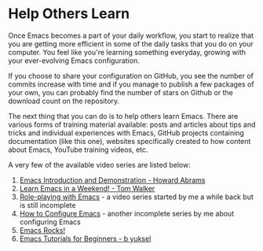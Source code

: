 # Help Others Learn

Once Emacs becomes a part of your daily workflow, you start to realize that you are getting more efficient in some of the daily tasks that you do on your computer. You feel like you're learning something everyday, growing with your ever-evolving Emacs configuration.

If you choose to share your configuration on GitHub, you see the number of commits increase with time and if you manage to publish a few packages of your own, you can probably find the number of stars on Github or the download count on the repository.

The next thing that you can do is to help others learn Emacs. There are various forms of training material available: posts and articles about tips and tricks and individual experiences with Emacs, GitHub projects containing documentation (like this one), websites specifically created to how content about Emacs, YouTube training videos, etc.

A very few of the available video series are listed below:

1. [Emacs Introduction and Demonstration - Howard Abrams](https://www.youtube.com/watch?v=B6jfrrwR10k)
2. [Learn Emacs in a Weekend! - Tom Walker](https://www.youtube.com/watch?v=rxLzIbePW2I)
3. [Role-playing with Emacs](https://www.youtube.com/playlist?list=PLPCM9PO0p2kLGcF0fOrg0cMoFnWZRFScV) - a video series started by me a while back but is still incomplete
4. [How to Configure Emacs](https://www.youtube.com/playlist?list=PLPCM9PO0p2kKs9W1JjkuyfJb7LmH2Ju2q) - another incomplete series by me about configuring Emacs
5. [Emacs Rocks!](http://emacsrocks.com)
6. [Emacs Tutorials for Beginners - b yuksel](https://www.youtube.com/playlist?list=PL-mFLc7R_MJd5FoIrbNAcndPT50_hbVST)